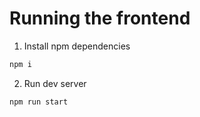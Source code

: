 # Running the frontend

1. Install npm dependencies

```bash
npm i
```

2. Run dev server
```bash
npm run start
```
